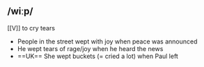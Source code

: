 ## /wiːp/
[[V]]
to cry tears

- People in the street wept with joy when peace was announced 
- He wept tears of rage/joy when he heard the news
- ==UK==
She wept buckets (= cried a lot) when Paul left

